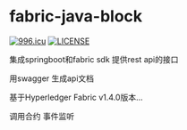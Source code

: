 # fabric-java-block

[![996.icu](https://img.shields.io/badge/link-996.icu-red.svg)](https://996.icu)
[![LICENSE](https://img.shields.io/badge/license-Anti%20996-blue.svg)](https://github.com/996icu/996.ICU/blob/master/LICENSE)

集成springboot和fabric sdk 提供rest api的接口

用swagger 生成api文档

基于Hyperledger Fabric v1.4.0版本...

调用合约 事件监听



